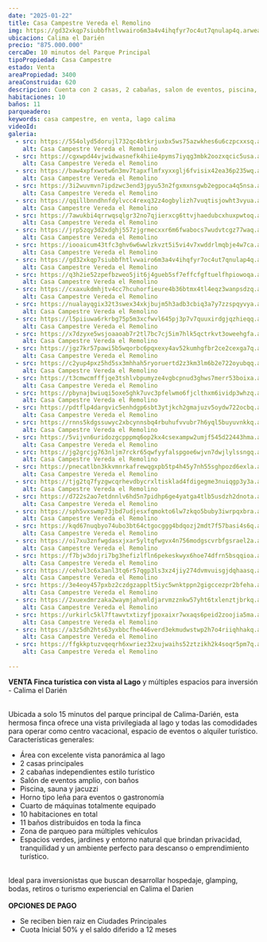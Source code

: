 ```yaml
---
date: "2025-01-22"
title: Casa Campestre Vereda el Remolino
img: https://gd32xkqp7siubbfhtlvwairo6m3a4v4ihqfyr7oc4ut7qnulap4q.arweave.ar/MPerqg_8kUCEp5rrYCIu8zYOV4g8C4j9wuUn-DaLA_k
ubicacion: Calima el Darién
precio: "875.000.000"
cercaDe: 10 minutos del Parque Principal
tipoPropiedad: Casa Campestre
estado: Venta
areaPropiedad: 3400
areaConstruida: 620 
descripcion: Cuenta con 2 casas, 2 cabañas, salon de eventos, piscina, sauna, cuarto de maquinas, yacusi, horno de leña, 
habitaciones: 10
baños: 11
parqueadero:
keywords: casa campestre, en venta, lago calima
videoId: 
galeria:
  - src: https://554olyd5dorujl732qc4btkrjuxbx5ws75azwkhes6u6czpcxxsq.arweave.ar/73jl4H0bo0Sv-9QFwM1RTS4b9tL_QZso5Jep4WXiveU
    alt: Casa Campestre Vereda el Remolino
  - src: https://cgxwpd44vjwidwasnefk4hiie4pyms7iyqg3mbk2oozxqcic5usa.arweave.ar/Ea9nj5yqbIHYEmkKrh0IJx-GS-jEDbYFWnOzeAkC7SQ
    alt: Casa Campestre Vereda el Remolino
  - src: https://baw4xpfxwotw6n3mv7tapxflmfxyxxglj6fvisix42ea36p235wq.arweave.ar/CC3LvLezp283bK_mB9yrYW-L3MtPi1RJF-aIDfn6320
    alt: Casa Campestre Vereda el Remolino
  - src: https://3i2wuvmvn7ipdzwc3end3jpyu53n2fgxmxnsgwb2egpoca4q5nsa.arweave.ar/2jVqVZVv0PHmwtkaPaX4p3bdFNdl2yNYOiGe4QOQ62Q
    alt: Casa Campestre Vereda el Remolino
  - src: https://qqillbnndhnfdylvcc4rexq32z4ogbylizh7vuqtisjowht3vyua.arweave.ar/hBC1ha0Z2lHhdRC5El4b1njjBwtGT_rSE0SS6x57rig
    alt: Casa Campestre Vereda el Remolino
  - src: https://7awukbi4qrrwqsqlgr32no7qjierxcg6ttvjhaedubcxhuxpwtoq.arweave.ar/-C1FBRyEY2hKCzR3prvwSgkbiN6c6pOAg6BFc9LvtN0
    alt: Casa Campestre Vereda el Remolino
  - src: https://jrp5zqy3d2xdghj557zjgrmecxxr6m6fwabocs7wudvtcgz77waq.arweave.ar/TF_cwxserjMdPe_yk0WEFe8fM8WwAuFL9qDrMRs__YE
    alt: Casa Campestre Vereda el Remolino
  - src: https://iooaicum43tfc3ghv6w6wwlzkvzt5i5vi4v7xwddrlmqbje4w7ca.arweave.ar/Q5wECozm5lFsx6-t61l5VXM-o7VHK_vYY4rZAKSct8Q
    alt: Casa Campestre Vereda el Remolino
  - src: https://gd32xkqp7siubbfhtlvwairo6m3a4v4ihqfyr7oc4ut7qnulap4q.arweave.ar/MPerqg_8kUCEp5rrYCIu8zYOV4g8C4j9wuUn-DaLA_k
    alt: Casa Campestre Vereda el Remolino
  - src: https://q3h2ie52zpefbzweo5jit6j4gueb5sf7effcfgftuelfhpiowoqa.arweave.ar/hs-kE7rLyFDmxHdSifk8NQgeyL8hSiKYs6EWU70Os6A
    alt: Casa Campestre Vereda el Remolino
  - src: https://cxaxukdmhjtv4cc7hcuhorfieure4b36btmx4tl4eqz3wanpsdzq.arweave.ar/FcF6KGw6Z14IXziod0SoJSJOB34M2X5NfCQzuwGvkPM
    alt: Casa Campestre Vereda el Remolino
  - src: https://nualayqgix32t3swex34xkjbujm5h3adb3cbiq3a7y7zzspqyvya.arweave.ar/bQCwYgZF96nuViX3y6kholnT7AMOxBRDYP4_nMnwxXA
    alt: Casa Campestre Vereda el Remolino
  - src: https://l5piiuwa6rkrbg75p5m3xcfwvl645pj3p7v7quuxirdgjqzhieqq.arweave.ar/X16EUsD0VRCb_X9Zu4i2qv3OvTt_6_hSl0RGZMMnQSE
    alt: Casa Campestre Vereda el Remolino
  - src: https://x7dzyxe5wsjoaaoab7r2tl7bc7cj5im7hlk5qctrkvt3oweehgfa.arweave.ar/v8ecXJ20kuABwA_jqa_hF8SeoZ861dgKcVVnt1iEOYo
    alt: Casa Campestre Vereda el Remolino
  - src: https://jgz7kr57pawi5b5wqorbc6pqxexy4av52kumhgfbr2ce2cexga7q.arweave.ar/SbP1R794LI6HtoOiEXnwuS-OAr3SqMOYoY6ETQiXMD8
    alt: Casa Campestre Vereda el Remolino
  - src: https://c2yup4pxz5hd5sx3mhhah5ryoruertd2z3km3lm6b2e722oyubqq.arweave.ar/FrFH8ffPTj7K-2HOA_Y4dGhIzHrO1M2tng6J_WnYoGE
    alt: Casa Campestre Vereda el Remolino
  - src: https://t3cmwcmfffjqe3tshlvbpumyze4vgbcpnud3ghws7merr53boixa.arweave.ar/nsTLCYUpUwJucjrqF9GYyTlTBE9tB7Me0vsJGPdhci4
    alt: Casa Campestre Vereda el Remolino
  - src: https://pbynajbwiuqi5oxe5ghk7uvc3pfelwmo6fjclthxm6ividp3whzq.arweave.ar/eHDQJDZFII665OmOr9Ki28pF2Y7xUiXM92eRVA37sfM
    alt: Casa Campestre Vereda el Remolino
  - src: https://pdtflp4dargvic5enhdgp6sbt3ytjkch2gmajuzv5oydw722ocbq.arweave.ar/eOZVv4METVQLpGnGZ_pBnvE0qEfRmATTNeuwO39acIM
    alt: Casa Campestre Vereda el Remolino
  - src: https://rnns5kdgssuwyc2xbcynnsbq4rbuhufvvubr7h6yql5buyuvnkkq.arweave.ar/i1suqGaUqWwLVwiw1sgw5END0LWtAx-f2IL6GmKVapU
    alt: Casa Campestre Vereda el Remolino
  - src: https://5vijvn6uridozgcpppmq6op2kx4csexampw2umjf545d22443hma.arweave.ar/7VCat9SKBuyYT3vZDzn6VfgpEuBj7aoxJe86PWuc2dg
    alt: Casa Campestre Vereda el Remolino
  - src: https://jg2grcjg763nljm7rckr65qwfyyfalspgoe6wjvn7dwjlylssngq.arweave.ar/SbRoiSb_ttWln4iVH3YWLjBQLk8ziesmrfjsleFyk00
    alt: Casa Campestre Vereda el Remolino
  - src: https://pnecatlbn3kkvmnrkafrewqgxpb5tp4h45y7nh55sghpozd6exla.arweave.ar/e0ggTWFu1KqxsVALEloGu8PZv4fncfafvZGO92R-JdY
    alt: Casa Campestre Vereda el Remolino
  - src: https://tjg2tq7fyzgwcqrhevdbycrxltisklad4fdigegme3nuiqgp3y3a.arweave.ar/mk2pw-XGTWFCJyVGHAo3XNElLAPhRoMQzCbbREDP3jY
    alt: Casa Campestre Vereda el Remolino
  - src: https://d722s2ao7etdnnlv6hd5n7pidhp6ge4yatga4tlb5usdzh2dnota.arweave.ar/H_WpaA75Jja1dfHH1v3oGd_jE5gEzA5NYe0kPJ9Da6Y
    alt: Casa Campestre Vereda el Remolino
  - src: https://sph5vxswmp73jbd7udjesxfqmokto6lw7zkqo5buby3iwrpqxbra.arweave.ar/k8_a3lZj_7SEf6DSSVywY5U3eXb-VQd0NA42i0XwuGI
    alt: Casa Campestre Vereda el Remolino
  - src: https://kqd67nuqbyo74ubo3bt64ctgocggg4bdqozj2mdt7f57basi4s6q.arweave.ar/VAfvtpAOHf5QLthn7gpmcIxjcCODsp0wc_l78IJI5L0
    alt: Casa Campestre Vereda el Remolino
  - src: https://oi7xu3znfwgdasxjxar5yltqfwgvx4n756modgscvrbfgsrael2a.arweave.ar/cj96by0tjDBK6bgj3C5wLY1b8b_vmOGaQqxCU0ogIvQ
    alt: Casa Campestre Vereda el Remolino
  - src: https://f7bjw3dojri7bg3hefizlfln6pekeskwyx6hoe74dfrn5bsqqioa.arweave.ar/L8KbbG5MUfCbZyFRlZVt88iiSVbF_HcT_Bli3oZQghw
    alt: Casa Campestre Vereda el Remolino
  - src: https://cehvl3c6x3anl3tq6r57qgp3ls3xz4jiy274dvmvuisgjdqhaasq.arweave.ar/EQ9V7F6-wNXucPR7-Bn7XLd88SjGv8HVlaIkZI4HACU
    alt: Casa Campestre Vereda el Remolino
  - src: https://3e4eoy457pxbz2czdgzapplt5iyc5wnktppn2gigccezpr2bfeha.arweave.ar/2ThHY5377hzoWRmyB71z6jAu2aqb3t0ZBhCJl8dBKQ4
    alt: Casa Campestre Vereda el Remolino
  - src: https://2xuexdmrzaka2waymjahvmldjarvmzznkw57yht6txlenztjbrkq.arweave.ar/1ehLjZHIFA1YGGJAerFjSCNWZy1Vu_wefp3WRuZpDFU
    alt: Casa Campestre Vereda el Remolino
  - src: https://urkirlc5kl7ftawvtxtizyfjpoxaixr7wxaqs6peid2zoojia5ma.arweave.ar/pFSIrF1S_lmC1Z3mjOCpe64EXj-1wQl55ED1lzkoB1g
    alt: Casa Campestre Vereda el Remolino
  - src: https://a3z5dh2hts63yxbbcfhe446verd3ekmudwstwp2h7o4riiqhhakq.arweave.ar/BvPRn0ecvbxcIRFOTnPVJEeyKZQdpTs_R_u5FCIHOBU
    alt: Casa Campestre Vereda el Remolino
  - src: https://ffgkkptuzvqeqrh6xwriez32xujwaihs52ztzikh2k4soqr5pm7q.arweave.ar/KUylPnTNYEhE_r2igmd6vRNgIPLuszyhR9K5J0I9ez8
    alt: Casa Campestre Vereda el Remolino
  
---
```


**VENTA Finca turística con vista al Lago** y múltiples espacios para inversión - Calima el Darién <br><br>

Ubicada a solo 15 minutos del parque principal de Calima-Darién, esta hermosa finca ofrece una vista privilegiada al lago y todas las comodidades para operar como centro vacacional, espacio de eventos o alquiler turístico.<br>
Características generales:<br>
- Área con excelente vista panorámica al lago
- 2 casas principales
- 2 cabañas independientes estilo turístico
- Salón de eventos amplio, con baños
- Piscina, sauna y jacuzzi
- Horno tipo leña para eventos o gastronomía
- Cuarto de máquinas totalmente equipado
- 10 habitaciones en total
- 11 baños distribuidos en toda la finca
- Zona de parqueo para múltiples vehículos
- Espacios verdes, jardines y entorno natural que brindan privacidad, tranquilidad y un ambiente perfecto para descanso o emprendimiento turístico. <br><br>

Ideal para inversionistas que buscan desarrollar hospedaje, glamping, bodas, retiros o turismo experiencial en Calima el Darien <br><br>
**OPCIONES DE PAGO**
- Se reciben bien raiz en Ciudades Principales
- Cuota Inicial 50% y el saldo diferido a 12 meses<br><br>